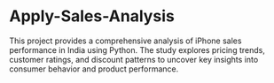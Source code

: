 # Apply-Sales-Analysis
This project provides a comprehensive analysis of iPhone sales performance in India using Python. The study explores pricing trends, customer ratings, and discount patterns to uncover key insights into consumer behavior and product performance.
